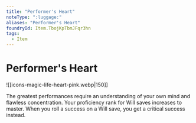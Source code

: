 ```yaml
---
title: "Performer's Heart"
noteType: ":luggage:"
aliases: "Performer's Heart"
foundryId: Item.TbojKpTbmJFqr3hn
tags:
  - Item
---
```


# Performer's Heart
![[icons-magic-life-heart-pink.webp|150]]

The greatest performances require an understanding of your own mind and flawless concentration. Your proficiency rank for Will saves increases to master. When you roll a success on a Will save, you get a critical success instead.
